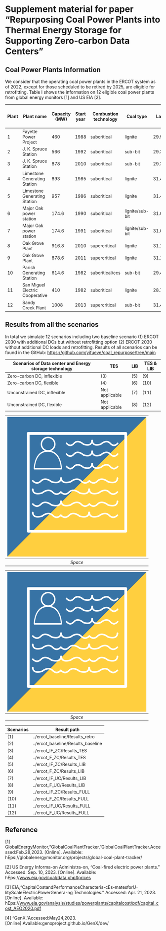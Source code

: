 # Supplement material for paper “Repurposing Coal Power Plants into Thermal Energy Storage for Supporting Zero-carbon Data Centers”



## Coal Power Plants Information 
We consider that the operating coal power plants in the ERCOT system as of 2022, except for those scheduled to be retired by 2025, are eligible for retrofitting. Table I shows the information on 12 eligible coal power plants from global energy monitors [1] and US EIA [2]. 

|Plant|	Plant name|	Capacity (MW)|	Start year|	Combustion technology|	Coal type|	Lat|	Lon|	Heat rate (Btu/kWh)|	Emission factor (kg CO2 /TJ)|
| -- | -- | -- | -- | -- | -- | -- | -- | -- | -- |
|1	| Fayette Power Project|	460|	1988|	subcritical|	lignite|	29.92|	-96.75|	10,878|	101,000|
|2	|J. K. Spruce Station|	566|	1992|	subcritical|	sub-bit|	29.31|	-98.32|	10,878|	96,100|
|3	|J. K. Spruce Station|	878|	2010|	subcritical|	sub-bit|	29.31|	-98.32|	9,572|	96,100|
|4	|Limestone Generating Station|	893|	1985|	subcritical|	lignite|	31.42|	-96.25|	10,878|	101,000|
|5	|Limestone Generating Station|	957|	1986|	subcritical|	lignite|	31.42|	-96.25|	10,878|	101,000|
|6	|Major Oak power station|	174.6|	1990|	subcritical|	lignite/sub-bit|	31.09|	-96.70|	12,618|	98,550|
|7	|Major Oak power station|	174.6|	1991|	subcritical|	lignite/sub-bit|	31.09|	-96.70|	12,618|	98,550|
|8	|Oak Grove Plant|	916.8|	2010|	supercritical|	lignite|	31.18|	-96.49|	9,250|	101,000|
|9	|Oak Grove Plant|	878.6|	2011|	supercritical|	lignite|	31.18|	-96.49|	9,250|	101,000|
|10	|Parish Generating Station|	614.6|	1982|	subcritical/ccs|	sub-bit|	29.48|	-95.63|	17,155|	9,610|
|11	|San Miguel Electric Cooperative|	410|	1982|	subcritical|	lignite|	28.70|	-98.48|	11,748|	101,000|
|12	|Sandy Creek Plant|	1008|	2013|	supercritical|	sub-bit|	31.48|	-96.96|	8,409|	96,100|



## Results from all the scenarios
In total we simulate 12 scenarios including two baseline scenario (1) ERCOT 2030 with additional DCs but without retrofitting option (2) ERCOT 2030 without additional DC loads and retrofitting. Results of all scenarios can be found in the GitHub:
https://github.com/yifueve/coal_repurpose/tree/main


|Scenarios of Data center and Energy storage technology |	TES|	LIB|	TES & LIB|
| -- | -- | -- | -- |
|Zero-carbon DC, inflexible|	(3)	|(5)	|(9)|
|Zero-carbon DC, flexible|	(4)	|(6)	|(10) |
|Unconstrained DC, inflexible|	Not applicable|(7)	|(11) |
|Unconstrained DC, flexible|	Not applicable	|(8)	|(12) |


|![ezcv logo](https://raw.githubusercontent.com/Descent098/ezcv/master/.github/logo.png)|
|:--:| 
| *Space* |


|![ezcv logo](https://raw.githubusercontent.com/Descent098/ezcv/master/.github/logo.png)|
|:--:| 
| *Space* |

|Scenarios |	Result path|
| -- | -- |
|(1)	|../ercot_baseline/Results_retro|
|(2)	|../ercot_baseline/Results_baseline|
|(3)	|../ercot_IF_ZC/Results_TES|
|(4)	|../ercot_F_ZC/Results_TES|
|(5)	|../ercot_IF_ZC/Results_LIB|
|(6)	|../ercot_F_ZC/Results_LIB|
|(7)	|../ercot_IF_UC/Results_LIB|
|(8)	|../ercot_F_UC/Results_LIB|
|(9)	|../ercot_IF_ZC/Results_FULL|
|(10)	|../ercot_F_ZC/Results_FULL|
|(11)	|../ercot_IF_UC/Results_FULL|
|(12)	|../ercot_F_UC/Results_FULL|


## Reference

[1] GlobalEnergyMonitor,“GlobalCoalPlantTracker,”GlobalCoalPlantTracker.Accessed:Feb.28,2023. [Online]. Available: hEps://globalenergymonitor.org/projects/global-coal-plant-tracker/

[2] US Energy Informa-on Administra-on, “Coal-fired electric power plants.” Accessed: Sep. 10, 2023. [Online]. Available: hEps://www.eia.gov/coal/data.php#prices

[3] EIA,“CapitalCostandPerformanceCharacteris-cEs-matesforU-lityScaleElectricPowerGenera-ng Technologies.” Accessed: Apr. 21, 2023. [Online]. Available: hEps://www.eia.gov/analysis/studies/powerplants/capitalcost/pdf/capital_cost_AEO2020.pdf

[4] “GenX.”Accessed:May24,2023.[Online].Available:genxproject.github.io/GenX/dev/
